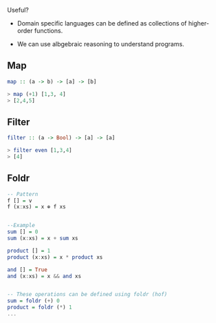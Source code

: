 
Useful?

- Domain specific languages can be defined as collections of higher-order functions.

- We can use albgebraic reasoning to understand programs.

## Map

```hs
map :: (a -> b) -> [a] -> [b]

> map (+1) [1,3, 4]
> [2,4,5]
```

## Filter

```hs
filter :: (a -> Bool) -> [a] -> [a]

> filter even [1,3,4]
> [4]
```

## Foldr

```hs
-- Pattern
f [] = v
f (x:xs) = x ⊕ f xs


--Example
sum [] = 0
sum (x:xs) = x + sum xs

product [] = 1
product (x:xs) = x * product xs

and [] = True
and (x:xs) = x && and xs


-- These operations can be defined using foldr (hof)
sum = foldr (+) 0
product = foldr (*) 1
...
```
